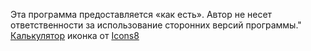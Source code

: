 Эта программа предоставляется «как есть». Автор не несет ответственности за использование сторонних версий программы."
<a target="_blank" href="https://icons8.com/icon/jPfXLaVFwDkD/calculator">Калькулятор</a> иконка от <a target="_blank" href="https://icons8.com">Icons8</a>
